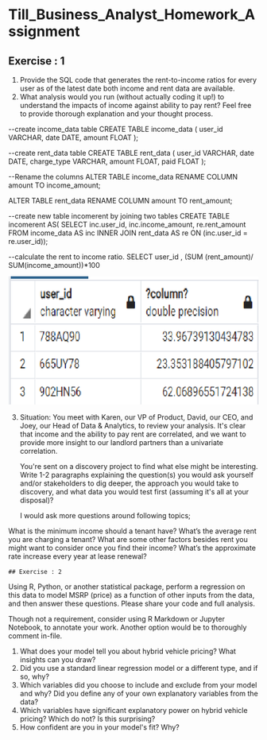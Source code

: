 # Till_Business_Analyst_Homework_Assignment

## Exercise : 1

1. Provide the SQL code that generates the rent-to-income ratios for every user as of the latest date both income and rent data are available.
2. What analysis would you run (without actually coding it up!) to understand the impacts of income against ability to pay rent? Feel free to provide thorough explanation and your thought process.

--create income_data table
CREATE TABLE income_data (
    user_id VARCHAR,
    date DATE,
    amount FLOAT
);

--create rent_data table
CREATE TABLE rent_data (
    user_id VARCHAR,
    date DATE,
    charge_type VARCHAR,
    amount FLOAT,
    paid FLOAT
);

--Rename the columns 
ALTER TABLE income_data
RENAME COLUMN amount TO income_amount;

ALTER TABLE rent_data
RENAME COLUMN amount TO rent_amount;
              
--create new table incomerent by joining two tables 
CREATE TABLE incomerent AS(
SELECT inc.user_id,
    inc.income_amount,
    re.rent_amount
FROM income_data AS inc
    INNER JOIN rent_data AS re
    ON (inc.user_id = re.user_id));

--calculate the rent to income ratio.
SELECT user_id , (SUM (rent_amount)/ SUM(income_amount))*100

![ratio](ratio.png)

3. Situation: You meet with Karen, our VP of Product, David, our CEO, and Joey, our Head of Data & Analytics, to review your analysis. It's clear that income and the ability to pay rent are correlated, and we want to provide more insight to our landlord partners than a univariate correlation. 
    
    You're sent on a discovery project to find what else might be interesting. Write 1-2 paragraphs explaining the question(s) you would ask yourself and/or stakeholders to dig deeper, the approach you would take to discovery, and what data you would test first (assuming it's all at your disposal)?
    
    I would ask more questions around following topics;

What is the minimum income should a tenant have? 
What’s the average rent you are charging a tenant? 
What are some other factors besides rent you might want to consider once you find their income? 
What’s the approximate rate increase every year at lease renewal?
    
    ## Exercise : 2

Using R, Python, or another statistical package, perform a regression on this data to model MSRP (price) as a function of other inputs from the data, and then answer these questions. Please share your code and full analysis. 

Though not a requirement, consider using R Markdown or Jupyter Notebook, to annotate your work. Another option would be to thoroughly comment in-file.

1. What does your model tell you about hybrid vehicle pricing? What insights can you draw?
2. Did you use a standard linear regression model or a different type, and if so, why?
3. Which variables did you choose to include and exclude from your model and why? Did you define any of your own explanatory variables from the data?
4. Which variables have significant explanatory power on hybrid vehicle pricing? Which do not? Is this surprising?
5. How confident are you in your model's fit? Why?
